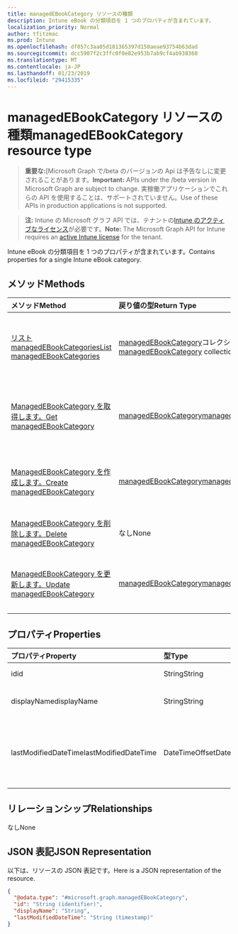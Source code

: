 ```yaml
---
title: managedEBookCategory リソースの種類
description: Intune eBook の分類項目を 1 つのプロパティが含まれています。
localization_priority: Normal
author: tfitzmac
ms.prod: Intune
ms.openlocfilehash: df057c3aa05d181365397d150aeae93754b63dad
ms.sourcegitcommit: dcc5907f2c3ffc0f0e82e953b7ab9cf4ab938360
ms.translationtype: MT
ms.contentlocale: ja-JP
ms.lasthandoff: 01/23/2019
ms.locfileid: "29415335"
---
```

# <a name="managedebookcategory-resource-type"></a><span data-ttu-id="24d43-103">managedEBookCategory リソースの種類</span><span class="sxs-lookup"><span data-stu-id="24d43-103">managedEBookCategory resource type</span></span>

> <span data-ttu-id="24d43-104">**重要な:**[Microsoft Graph で/beta のバージョンの Api は予告なしに変更されることがあります。</span><span class="sxs-lookup"><span data-stu-id="24d43-104">**Important:** APIs under the /beta version in Microsoft Graph are subject to change.</span></span> <span data-ttu-id="24d43-105">実稼働アプリケーションでこれらの API を使用することは、サポートされていません。</span><span class="sxs-lookup"><span data-stu-id="24d43-105">Use of these APIs in production applications is not supported.</span></span>

> <span data-ttu-id="24d43-106">**注:** Intune の Microsoft グラフ API では、テナントの[Intune のアクティブなライセンス](https://go.microsoft.com/fwlink/?linkid=839381)が必要です。</span><span class="sxs-lookup"><span data-stu-id="24d43-106">**Note:** The Microsoft Graph API for Intune requires an [active Intune license](https://go.microsoft.com/fwlink/?linkid=839381) for the tenant.</span></span>

<span data-ttu-id="24d43-107">Intune eBook の分類項目を 1 つのプロパティが含まれています。</span><span class="sxs-lookup"><span data-stu-id="24d43-107">Contains properties for a single Intune eBook category.</span></span>

## <a name="methods"></a><span data-ttu-id="24d43-108">メソッド</span><span class="sxs-lookup"><span data-stu-id="24d43-108">Methods</span></span>
|<span data-ttu-id="24d43-109">メソッド</span><span class="sxs-lookup"><span data-stu-id="24d43-109">Method</span></span>|<span data-ttu-id="24d43-110">戻り値の型</span><span class="sxs-lookup"><span data-stu-id="24d43-110">Return Type</span></span>|<span data-ttu-id="24d43-111">説明</span><span class="sxs-lookup"><span data-stu-id="24d43-111">Description</span></span>|
|:---|:---|:---|
|[<span data-ttu-id="24d43-112">リスト managedEBookCategories</span><span class="sxs-lookup"><span data-stu-id="24d43-112">List managedEBookCategories</span></span>](../api/intune-books-managedebookcategory-list.md)|<span data-ttu-id="24d43-113">[managedEBookCategory](../resources/intune-books-managedebookcategory.md)コレクション</span><span class="sxs-lookup"><span data-stu-id="24d43-113">[managedEBookCategory](../resources/intune-books-managedebookcategory.md) collection</span></span>|<span data-ttu-id="24d43-114">[ManagedEBookCategory](../resources/intune-books-managedebookcategory.md)オブジェクトのプロパティと関係を一覧表示します。</span><span class="sxs-lookup"><span data-stu-id="24d43-114">List properties and relationships of the [managedEBookCategory](../resources/intune-books-managedebookcategory.md) objects.</span></span>|
|[<span data-ttu-id="24d43-115">ManagedEBookCategory を取得します。</span><span class="sxs-lookup"><span data-stu-id="24d43-115">Get managedEBookCategory</span></span>](../api/intune-books-managedebookcategory-get.md)|[<span data-ttu-id="24d43-116">managedEBookCategory</span><span class="sxs-lookup"><span data-stu-id="24d43-116">managedEBookCategory</span></span>](../resources/intune-books-managedebookcategory.md)|<span data-ttu-id="24d43-117">[ManagedEBookCategory](../resources/intune-books-managedebookcategory.md)オブジェクトのプロパティと関係を参照してください。</span><span class="sxs-lookup"><span data-stu-id="24d43-117">Read properties and relationships of the [managedEBookCategory](../resources/intune-books-managedebookcategory.md) object.</span></span>|
|[<span data-ttu-id="24d43-118">ManagedEBookCategory を作成します。</span><span class="sxs-lookup"><span data-stu-id="24d43-118">Create managedEBookCategory</span></span>](../api/intune-books-managedebookcategory-create.md)|[<span data-ttu-id="24d43-119">managedEBookCategory</span><span class="sxs-lookup"><span data-stu-id="24d43-119">managedEBookCategory</span></span>](../resources/intune-books-managedebookcategory.md)|<span data-ttu-id="24d43-120">新しい[managedEBookCategory](../resources/intune-books-managedebookcategory.md)オブジェクトを作成します。</span><span class="sxs-lookup"><span data-stu-id="24d43-120">Create a new [managedEBookCategory](../resources/intune-books-managedebookcategory.md) object.</span></span>|
|[<span data-ttu-id="24d43-121">ManagedEBookCategory を削除します。</span><span class="sxs-lookup"><span data-stu-id="24d43-121">Delete managedEBookCategory</span></span>](../api/intune-books-managedebookcategory-delete.md)|<span data-ttu-id="24d43-122">なし</span><span class="sxs-lookup"><span data-stu-id="24d43-122">None</span></span>|<span data-ttu-id="24d43-123">の[managedEBookCategory](../resources/intune-books-managedebookcategory.md)を削除します。</span><span class="sxs-lookup"><span data-stu-id="24d43-123">Deletes a [managedEBookCategory](../resources/intune-books-managedebookcategory.md).</span></span>|
|[<span data-ttu-id="24d43-124">ManagedEBookCategory を更新します。</span><span class="sxs-lookup"><span data-stu-id="24d43-124">Update managedEBookCategory</span></span>](../api/intune-books-managedebookcategory-update.md)|[<span data-ttu-id="24d43-125">managedEBookCategory</span><span class="sxs-lookup"><span data-stu-id="24d43-125">managedEBookCategory</span></span>](../resources/intune-books-managedebookcategory.md)|<span data-ttu-id="24d43-126">[ManagedEBookCategory](../resources/intune-books-managedebookcategory.md)オブジェクトのプロパティを更新します。</span><span class="sxs-lookup"><span data-stu-id="24d43-126">Update the properties of a [managedEBookCategory](../resources/intune-books-managedebookcategory.md) object.</span></span>|

## <a name="properties"></a><span data-ttu-id="24d43-127">プロパティ</span><span class="sxs-lookup"><span data-stu-id="24d43-127">Properties</span></span>
|<span data-ttu-id="24d43-128">プロパティ</span><span class="sxs-lookup"><span data-stu-id="24d43-128">Property</span></span>|<span data-ttu-id="24d43-129">型</span><span class="sxs-lookup"><span data-stu-id="24d43-129">Type</span></span>|<span data-ttu-id="24d43-130">説明</span><span class="sxs-lookup"><span data-stu-id="24d43-130">Description</span></span>|
|:---|:---|:---|
|<span data-ttu-id="24d43-131">id</span><span class="sxs-lookup"><span data-stu-id="24d43-131">id</span></span>|<span data-ttu-id="24d43-132">String</span><span class="sxs-lookup"><span data-stu-id="24d43-132">String</span></span>|<span data-ttu-id="24d43-133">エンティティのキー。</span><span class="sxs-lookup"><span data-stu-id="24d43-133">The key of the entity.</span></span>|
|<span data-ttu-id="24d43-134">displayName</span><span class="sxs-lookup"><span data-stu-id="24d43-134">displayName</span></span>|<span data-ttu-id="24d43-135">String</span><span class="sxs-lookup"><span data-stu-id="24d43-135">String</span></span>|<span data-ttu-id="24d43-136">EBook カテゴリの名前です。</span><span class="sxs-lookup"><span data-stu-id="24d43-136">The name of the eBook category.</span></span>|
|<span data-ttu-id="24d43-137">lastModifiedDateTime</span><span class="sxs-lookup"><span data-stu-id="24d43-137">lastModifiedDateTime</span></span>|<span data-ttu-id="24d43-138">DateTimeOffset</span><span class="sxs-lookup"><span data-stu-id="24d43-138">DateTimeOffset</span></span>|<span data-ttu-id="24d43-139">日付と時刻、ManagedEBookCategory が最後に修正されました。</span><span class="sxs-lookup"><span data-stu-id="24d43-139">The date and time the ManagedEBookCategory was last modified.</span></span>|

## <a name="relationships"></a><span data-ttu-id="24d43-140">リレーションシップ</span><span class="sxs-lookup"><span data-stu-id="24d43-140">Relationships</span></span>
<span data-ttu-id="24d43-141">なし</span><span class="sxs-lookup"><span data-stu-id="24d43-141">None</span></span>

## <a name="json-representation"></a><span data-ttu-id="24d43-142">JSON 表記</span><span class="sxs-lookup"><span data-stu-id="24d43-142">JSON Representation</span></span>
<span data-ttu-id="24d43-143">以下は、リソースの JSON 表記です。</span><span class="sxs-lookup"><span data-stu-id="24d43-143">Here is a JSON representation of the resource.</span></span>
<!-- {
  "blockType": "resource",
  "keyProperty": "id",
  "@odata.type": "microsoft.graph.managedEBookCategory"
}
-->
``` json
{
  "@odata.type": "#microsoft.graph.managedEBookCategory",
  "id": "String (identifier)",
  "displayName": "String",
  "lastModifiedDateTime": "String (timestamp)"
}
```




